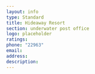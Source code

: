 ```yaml
---
layout: info
type: Standard
title: Hideaway Resort
section: underwater post office
logo: placeholder
ratings:
phone: "22963"
email:
address:
description:
---
```

